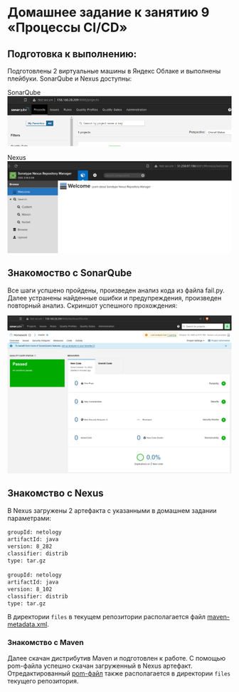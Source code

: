 # Домашнее задание к занятию 9 «Процессы CI/CD»
  
## Подготовка к выполнению:  
  
Подготовлены 2 виртуальные машины в Яндекс Облаке и выполнены плейбуки. SonarQube и Nexus доступны:  
  
SonarQube  
![SonarQube](images/sonarqube.png)  
  
Nexus  
![Nexus](images/nexus.png)
  
## Знакомоство с SonarQube  
  
Все шаги успшено пройдены, произведен анализ кода из файла fail.py. Далее устранены найденные ошибки и предупреждения, произведен повторный анализ. Скриншот успешного прохождения:  
  
![Success](images/success.png)  
  
## Знакомство с Nexus  
  
В Nexus загружены 2 артефакта с указанными в домашнем задании параметрами:  
```
groupId: netology
artifactId: java
version: 8_282
classifier: distrib
type: tar.gz

groupId: netology
artifactId: java
version: 8_102
classifier: distrib
type: tar.gz
```  
В директории `files` в текущем репозитории располагается файл [maven-metadata.xml](files/maven-metadata.xml).  
  
### Знакомство с Maven  
  
Далее скачан дистрибутив Maven и подготовлен к работе. С помощью pom-файла успешно скачан загруженный в Nexus артефакт.  
Отредактированный [pom-файл](/files/pom.xml) также располагается в директории `files` текущего репозитория.
